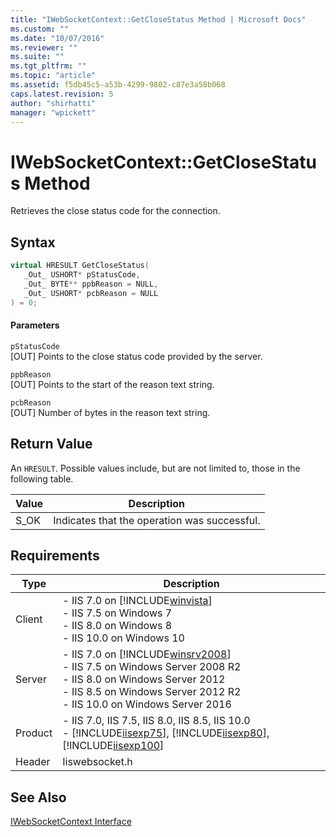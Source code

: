 ```yaml
---
title: "IWebSocketContext::GetCloseStatus Method | Microsoft Docs"
ms.custom: ""
ms.date: "10/07/2016"
ms.reviewer: ""
ms.suite: ""
ms.tgt_pltfrm: ""
ms.topic: "article"
ms.assetid: f5db45c5-a53b-4299-9802-c87e3a58b068
caps.latest.revision: 5
author: "shirhatti"
manager: "wpickett"
---
```

# IWebSocketContext::GetCloseStatus Method
Retrieves the close status code for the connection.  
  
## Syntax  
  
```cpp  
virtual HRESULT GetCloseStatus(  
   _Out_ USHORT* pStatusCode,  
   _Out_ BYTE** ppbReason = NULL,  
   _Out_ USHORT* pcbReason = NULL  
) = 0;  
```  
  
#### Parameters  
 `pStatusCode`  
 [OUT] Points to the close status code provided by the server.  
  
 `ppbReason`  
 [OUT] Points to the start of the reason text string.  
  
 `pcbReason`  
 [OUT] Number of bytes in the reason text string.  
  
## Return Value  
 An `HRESULT`. Possible values include, but are not limited to, those in the following table.  
  
|Value|Description|  
|-----------|-----------------|  
|S_OK|Indicates that the operation was successful.|  
  
## Requirements  
  
|Type|Description|  
|----------|-----------------|  
|Client|-   IIS 7.0 on [!INCLUDE[winvista](../../wmi-provider/includes/winvista-md.md)]<br />-   IIS 7.5 on Windows 7<br />-   IIS 8.0 on Windows 8<br />-   IIS 10.0 on Windows 10|  
|Server|-   IIS 7.0 on [!INCLUDE[winsrv2008](../../wmi-provider/includes/winsrv2008-md.md)]<br />-   IIS 7.5 on Windows Server 2008 R2<br />-   IIS 8.0 on Windows Server 2012<br />-   IIS 8.5 on Windows Server 2012 R2<br />-   IIS 10.0 on Windows Server 2016|  
|Product|-   IIS 7.0, IIS 7.5, IIS 8.0, IIS 8.5, IIS 10.0<br />-   [!INCLUDE[iisexp75](../../web-development-reference/native-code-api-reference/includes/iisexp75-md.md)], [!INCLUDE[iisexp80](../../web-development-reference/native-code-api-reference/includes/iisexp80-md.md)], [!INCLUDE[iisexp100](../../web-development-reference/native-code-api-reference/includes/iisexp100-md.md)]|  
|Header|Iiswebsocket.h|  
  
## See Also  
 [IWebSocketContext Interface](../../web-development-reference\native-code-api-reference/iwebsocketcontext-interface.md)